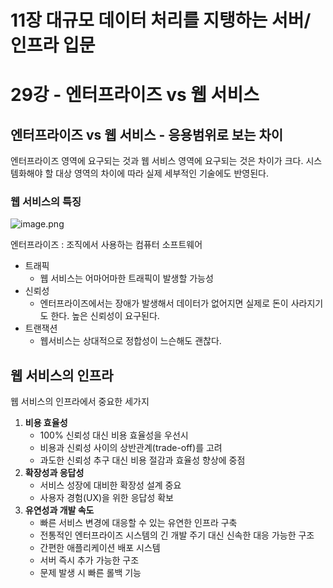# 11장 대규모 데이터 처리를 지탱하는 서버/인프라 입문

# 29강 - 엔터프라이즈 vs 웹 서비스

## 엔터프라이즈 vs 웹 서비스 - 응용범위로 보는 차이

엔터프라이즈 영역에 요구되는 것과 웹 서비스 영역에 요구되는 것은 차이가 크다. 시스템화해야 할 대상 영역의 차이에 따라 실제 세부적인 기술에도 반영된다.

### 웹 서비스의 특징

![image.png](11%E1%84%8C%E1%85%A1%E1%86%BC%20%E1%84%83%E1%85%A2%E1%84%80%E1%85%B2%E1%84%86%E1%85%A9%20%E1%84%83%E1%85%A6%E1%84%8B%E1%85%B5%E1%84%90%E1%85%A5%20%E1%84%8E%E1%85%A5%E1%84%85%E1%85%B5%E1%84%85%E1%85%B3%E1%86%AF%20%E1%84%8C%E1%85%B5%E1%84%90%E1%85%A2%E1%86%BC%E1%84%92%E1%85%A1%E1%84%82%E1%85%B3%E1%86%AB%20%E1%84%89%E1%85%A5%E1%84%87%E1%85%A5%20%E1%84%8B%E1%85%B5%E1%86%AB%E1%84%91%E1%85%B3%E1%84%85%201dd4317151178083bf38eae7b2ce58e8/image.png)

엔터프라이즈 : 조직에서 사용하는 컴퓨터 소프트웨어

- 트래픽
    - 웹 서비스는 어마어마한 트래픽이 발생할 가능성
- 신뢰성
    - 엔터프라이즈에서는 장애가 발생해서 데이터가 없어지면 실제로 돈이 사라지기도 한다. 높은 신뢰성이 요구된다.
- 트랜잭션
    - 웹서비스는 상대적으로 정합성이 느슨해도 괜찮다.

## 웹 서비스의 인프라

웹 서비스의 인프라에서 중요한 세가지

1. **비용 효율성**
    - 100% 신뢰성 대신 비용 효율성을 우선시
    - 비용과 신뢰성 사이의 상반관계(trade-off)를 고려
    - 과도한 신뢰성 추구 대신 비용 절감과 효율성 향상에 중점
2. **확장성과 응답성**
    - 서비스 성장에 대비한 확장성 설계 중요
    - 사용자 경험(UX)을 위한 응답성 확보
3. **유연성과 개발 속도**
    - 빠른 서비스 변경에 대응할 수 있는 유연한 인프라 구축
    - 전통적인 엔터프라이즈 시스템의 긴 개발 주기 대신 신속한 대응 가능한 구조
    - 간편한 애플리케이션 배포 시스템
    - 서버 즉시 추가 가능한 구조
    - 문제 발생 시 빠른 롤백 기능